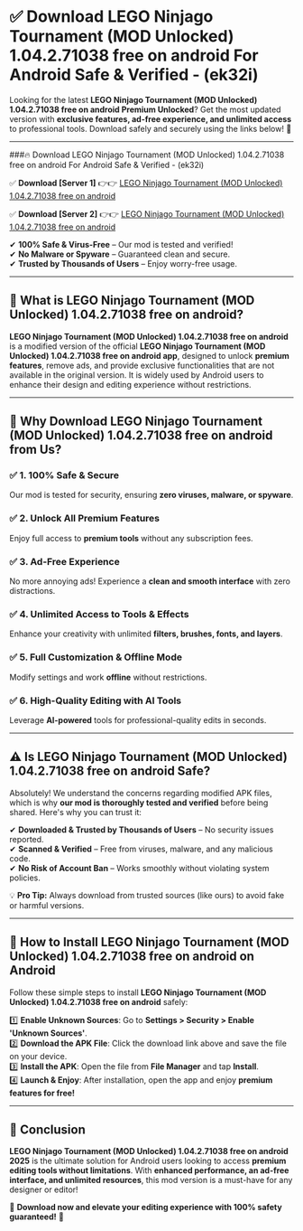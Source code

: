 
# ✅ Download LEGO Ninjago Tournament (MOD Unlocked) 1.04.2.71038 free on android For Android Safe & Verified -  (ek32i) 

Looking for the latest **LEGO Ninjago Tournament (MOD Unlocked) 1.04.2.71038 free on android Premium Unlocked**? Get the most updated version with **exclusive features, ad-free experience, and unlimited access** to professional tools. Download safely and securely using the links below! 🚀  

---

###🔥 Download LEGO Ninjago Tournament (MOD Unlocked) 1.04.2.71038 free on android For Android Safe & Verified -  (ek32i)  

✅ **Download [Server 1]** 👉👉 [LEGO Ninjago Tournament (MOD Unlocked) 1.04.2.71038 free on android ](https://apkcomod.com?title=LEGO_Ninjago_Tournament_(MOD_Unlocked)_1.04.2.71038_free_on_android)  

✅ **Download [Server 2]** 👉👉 [LEGO Ninjago Tournament (MOD Unlocked) 1.04.2.71038 free on android ](https://apkcomod.com?title=LEGO_Ninjago_Tournament_(MOD_Unlocked)_1.04.2.71038_free_on_android)  

✔ **100% Safe & Virus-Free** – Our mod is tested and verified!  
✔ **No Malware or Spyware** – Guaranteed clean and secure.  
✔ **Trusted by Thousands of Users** – Enjoy worry-free usage.  

---

## 📌 What is LEGO Ninjago Tournament (MOD Unlocked) 1.04.2.71038 free on android?  

**LEGO Ninjago Tournament (MOD Unlocked) 1.04.2.71038 free on android** is a modified version of the official **LEGO Ninjago Tournament (MOD Unlocked) 1.04.2.71038 free on android app**, designed to unlock **premium features**, remove ads, and provide exclusive functionalities that are not available in the original version. It is widely used by Android users to enhance their design and editing experience without restrictions.  

---

## 🌟 Why Download LEGO Ninjago Tournament (MOD Unlocked) 1.04.2.71038 free on android from Us?  

### ✅ 1. 100% Safe & Secure  
Our mod is tested for security, ensuring **zero viruses, malware, or spyware**.  

### ✅ 2. Unlock All Premium Features  
Enjoy full access to **premium tools** without any subscription fees.  

### ✅ 3. Ad-Free Experience  
No more annoying ads! Experience a **clean and smooth interface** with zero distractions.  

### ✅ 4. Unlimited Access to Tools & Effects  
Enhance your creativity with unlimited **filters, brushes, fonts, and layers**.  

### ✅ 5. Full Customization & Offline Mode  
Modify settings and work **offline** without restrictions.  

### ✅ 6. High-Quality Editing with AI Tools  
Leverage **AI-powered** tools for professional-quality edits in seconds.  

---

## ⚠️ Is LEGO Ninjago Tournament (MOD Unlocked) 1.04.2.71038 free on android Safe?  

Absolutely! We understand the concerns regarding modified APK files, which is why **our mod is thoroughly tested and verified** before being shared. Here's why you can trust it:  

✔ **Downloaded & Trusted by Thousands of Users** – No security issues reported.  
✔ **Scanned & Verified** – Free from viruses, malware, and any malicious code.  
✔ **No Risk of Account Ban** – Works smoothly without violating system policies.  

💡 **Pro Tip:** Always download from trusted sources (like ours) to avoid fake or harmful versions.  

---

## 📲 How to Install LEGO Ninjago Tournament (MOD Unlocked) 1.04.2.71038 free on android on Android  

Follow these simple steps to install **LEGO Ninjago Tournament (MOD Unlocked) 1.04.2.71038 free on android** safely:  

1️⃣ **Enable Unknown Sources**: Go to **Settings > Security > Enable 'Unknown Sources'**.  
2️⃣ **Download the APK File**: Click the download link above and save the file on your device.  
3️⃣ **Install the APK**: Open the file from **File Manager** and tap **Install**.  
4️⃣ **Launch & Enjoy**: After installation, open the app and enjoy **premium features for free!**  

---

## 🚀 Conclusion  

**LEGO Ninjago Tournament (MOD Unlocked) 1.04.2.71038 free on android 2025** is the ultimate solution for Android users looking to access **premium editing tools without limitations**. With **enhanced performance, an ad-free interface, and unlimited resources**, this mod version is a must-have for any designer or editor!  

🔻 **Download now and elevate your editing experience with 100% safety guaranteed!** 🔻  
